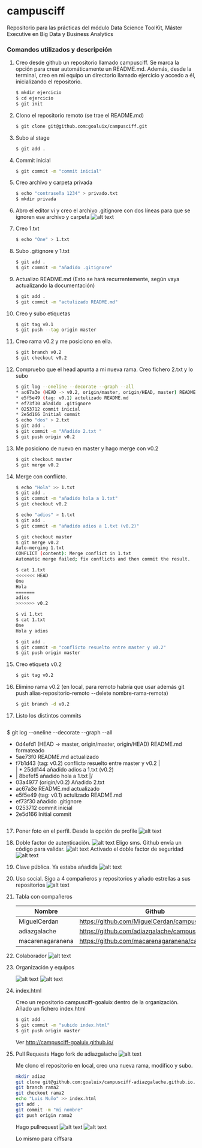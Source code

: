 # campusciff
Repositorio para las prácticas del módulo Data Science ToolKit, Máster Executive en Big Data y Business Analytics

### Comandos utilizados y descripción

1. Creo desde github un repositorio llamado campusciff. Se marca la opción para crear automáticamente un README.md. Además, desde la terminal, creo en mi equipo un directorio llamado ejercicio y accedo a él, inicializando el repositorio.
	```sh
	$ mkdir ejercicio
	$ cd ejercicio
	$ git init
	```	

2. Clono el repositorio remoto (se trae el README.md)

	```sh
	$ git clone git@github.com:goaluix/campusciff.git
	```

3. Subo al stage
	```sh
	$ git add .
	```
4. Commit inicial
	```sh
	$ git commit -m "commit inicial"
	```

5. Creo archivo y carpeta privada
	```sh
	$ echo "contraseña 1234" > privado.txt
	$ mkdir privada
	```

6. Abro el editor vi y creo el archivo .gitignore con dos líneas para que se ignoren ese archivo y carpeta
	![alt text](https://github.com/goaluix/campusciff/blob/master/captura_vi.png "Editor vi")

7. Creo 1.txt
	```sh
	$ echo "One" > 1.txt
	```

8. Subo .gitignore y 1.txt
	```sh
	$ git add .
	$ git commit -m "añadido .gitignore"
	```
9. Actualizo README.md (Esto se hará recurrentemente, según vaya actualizando la documentación)
	```sh
	$ git add .
	$ git commit -m "actulizado README.md"
	```

10. Creo y subo etiquetas
	```sh
	$ git tag v0.1
	$ git push --tag origin master
	``` 
11. Creo rama v0.2 y me posiciono en ella.
	```sh
	$ git branch v0.2
	$ git checkout v0.2
	``` 

12. Compruebo que el head apunta a mi nueva rama. Creo fichero 2.txt y lo subo
	```sh
	$ git log --oneline --decorate --graph --all
	* ac67a3e (HEAD -> v0.2, origin/master, origin/HEAD, master) README.md actualizado
	* e5f5e49 (tag: v0.1) actulizado README.md
	* ef73f30 añadido .gitignore
	* 0253712 commit inicial
	* 2e5d166 Initial commit
	$ echo "dos" > 2.txt
	$ git add .
	$ git commit -m "Añadido 2.txt "
	$ git push origin v0.2
	``` 

13. Me posiciono de nuevo en master y hago merge con v0.2
	```sh
	$ git checkout master
	$ git merge v0.2
	``` 

13. Merge con conflicto. 
	```sh
	$ echo "Hola" >> 1.txt
	$ git add .
	$ git commit -m "añadido hola a 1.txt"
	$ git checkout v0.2

	$ echo "adios" > 1.txt
	$ git add .
	$ git commit -m "añadido adios a 1.txt (v0.2)"

	$ git checkout master
	$ git merge v0.2
	Auto-merging 1.txt
	CONFLICT (content): Merge conflict in 1.txt
	Automatic merge failed; fix conflicts and then commit the result.

	$ cat 1.txt
	<<<<<<< HEAD
	One
	Hola
	=======
	adios
	>>>>>>> v0.2

	$ vi 1.txt
	$ cat 1.txt
	One
	Hola y adios

	$ git add .
	$ git commit -m "conflicto resuelto entre master y v0.2"
	$ git push origin master
	```
14. Creo etiqueta v0.2
	```sh
	$ git tag v0.2
	```
15. Elimino rama v0.2 (en local, para remoto habría que usar además git push alias-repositorio-remoto --delete nombre-rama-remota)
	```sh
	$ git branch -d v0.2
	```
16. Listo los distintos commits
	```sh
$ git log --oneline --decorate --graph --all
* 0d4efd1 (HEAD -> master, origin/master, origin/HEAD) README.md formateado
* 5ae73f0 README.md actualizado
*   f7b1d43 (tag: v0.2) conflicto resuelto entre master y v0.2
|\
| * 25dd144 añadido adios a 1.txt (v0.2)
* | 8befef5 añadido hola a 1.txt
|/
* 03a4977 (origin/v0.2) Añadido 2.txt
* ac67a3e README.md actualizado
* e5f5e49 (tag: v0.1) actulizado README.md
* ef73f30 añadido .gitignore
* 0253712 commit inicial
* 2e5d166 Initial commit
	```
	
17. Poner foto en el perfil. Desde la opción de profile
	![alt text](https://github.com/goaluix/campusciff/blob/master/fotosubida.jpg "Profile github")

18. Doble factor de autenticación. 
	![alt text](https://github.com/goaluix/campusciff/blob/master/auth1.png "Autenticación")
	Eligo sms. Github envía un código para validar.
	![alt text](https://github.com/goaluix/campusciff/blob/master/auth2.png "Autenticación por sms")
	Activado el doble factor de seguridad
	![alt text](https://github.com/goaluix/campusciff/blob/master/auth3.png "Doble factor")

19. Clave pública. Ya estaba añadida
	![alt text](https://github.com/goaluix/campusciff/blob/master/ssh.png "ssh")
	

	
20. Uso social. Sigo a 4 compañeros y repositorios y añado estrellas a sus repositorios
	![alt text](https://github.com/goaluix/campusciff/blob/master/colaborar.png "Uso social")
		
	
21. Tabla con compañeros

	| Nombre | Github |
	| ---------- | ---------- |
	| MiguelCerdan  | https://github.com/MiguelCerdan/campusciff.git   |
	| adiazgalache   | https://github.com/adiazgalache/campusciff.git   |
	| macarenagaranena  | https://github.com/macarenagaranena/campusciff.git   |


22. Colaborador
	![alt text](https://github.com/goaluix/campusciff/blob/master/colaborador.png "Colaborador")
	
	
23. Organización y equipos

	![alt text](https://github.com/goaluix/campusciff/blob/master/colaboradores.png "Colaborador")
	![alt text](https://github.com/goaluix/campusciff/blob/master/administradores.png "Colaborador")

24. index.html

	Creo un repositorio campusciff-goaluix dentro de la organización. Añado un fichero index.html
	```sh
	$ git add .
	$ git commit -m "subido index.html"
	$ git push origin master
	```	
	Ver http://campusciff-goaluix.github.io/
	
25. Pull Requests
	Hago fork de adiazgalache
	![alt text](https://github.com/goaluix/campusciff/blob/master/forkadiaz.png "Fork")
	
	Me clono el repositorio en local, creo una nueva rama, modifico y subo.
	```sh
	mkdir adiaz
	git clone git@github.com:goaluix/campusciff-adiazgalache.github.io.git
	git branch rama2
	git checkout rama2
	echo "Luis Nuño" >> index.html
	git add .
	git commit -m "mi nombre"
	git push origin rama2
	```
	
	Hago pullrequest
		![alt text](https://github.com/goaluix/campusciff/blob/master/pullrequest.png "Pull request")
		![alt text](https://github.com/goaluix/campusciff/blob/master/pullrequest2.png "Pull request")


	Lo mismo para ciffsara





	


	
